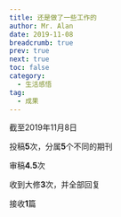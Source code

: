 ```yaml
---
title: 还是做了一些工作的
author: Mr. Alan
date: 2019-11-08
breadcrumb: true
prev: true
next: true
toc: false
category:
  - 生活感悟
tag:
  - 成果
---
```

截至2019年11月8日

投稿**5**次，分属**5**个不同的期刊

审稿**4.5**次

收到大修**3**次，并全部回复

接收**1**篇
